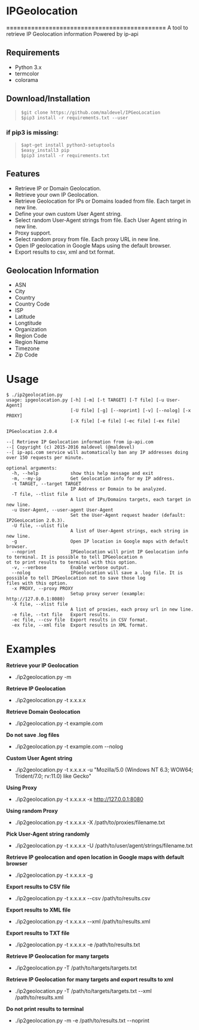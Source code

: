 # IPGeolocation
**=============================================**
A tool to retrieve IP Geolocation information
Powered by ip-api
## Requirements
- Python 3.x<br>
- termcolor<br>
- colorama
## Download/Installation
> `$git clone https://github.com/maldevel/IPGeoLocation`<br>
> `$pip3 install -r requirements.txt --user`<br>
### if pip3 is missing:
>`$apt-get install python3-setuptools `<br>
>`$easy_install3 pip`<br>
>`$pip3 install -r requirements.txt`<br>
## Features
- Retrieve IP or Domain Geolocation.
- Retrieve your own IP Geolocation.
- Retrieve Geolocation for IPs or Domains loaded from file. Each target in new line.
- Define your own custom User Agent string.
- Select random User-Agent strings from file. Each User Agent string in new line.
- Proxy support.
- Select random proxy from file. Each proxy URL in new line.
- Open IP geolocation in Google Maps using the default browser.
- Export results to csv, xml and txt format.
## Geolocation Information
- ASN
- City
- Country
- Country Code
- ISP
- Latitude
- Longtitude
- Organization
- Region Code
- Region Name
- Timezone
- Zip Code
# Usage
```
$ ./ip2geolocation.py
usage: ipgeolocation.py [-h] [-m] [-t TARGET] [-T file] [-u User-Agent]
                        [-U file] [-g] [--noprint] [-v] [--nolog] [-x PROXY]
                        [-X file] [-e file] [-ec file] [-ex file]

IPGeolocation 2.0.4

--[ Retrieve IP Geolocation information from ip-api.com
--[ Copyright (c) 2015-2016 maldevel (@maldevel)
--[ ip-api.com service will automatically ban any IP addresses doing over 150 requests per minute.

optional arguments:
  -h, --help            show this help message and exit
  -m, --my-ip           Get Geolocation info for my IP address.
  -t TARGET, --target TARGET
                        IP Address or Domain to be analyzed.
  -T file, --tlist file
                        A list of IPs/Domains targets, each target in new line.
  -u User-Agent, --user-agent User-Agent
                        Set the User-Agent request header (default: IP2GeoLocation 2.0.3).
  -U file, --ulist file
                        A list of User-Agent strings, each string in new line.
  -g                    Open IP location in Google maps with default browser.
  --noprint             IPGeolocation will print IP Geolocation info to terminal. It is possible to tell IPGeolocation n
ot to print results to terminal with this option.
  -v, --verbose         Enable verbose output.
  --nolog               IPGeolocation will save a .log file. It is possible to tell IPGeolocation not to save those log
files with this option.
  -x PROXY, --proxy PROXY
                        Setup proxy server (example: http://127.0.0.1:8080)
  -X file, --xlist file
                        A list of proxies, each proxy url in new line.
  -e file, --txt file   Export results.
  -ec file, --csv file  Export results in CSV format.
  -ex file, --xml file  Export results in XML format.
  ```
# Examples
**Retrieve your IP Geolocation**

- ./ip2geolocation.py -m<br>
 
**Retrieve IP Geolocation**

- ./ip2geolocation.py -t x.x.x.x<br>
 
**Retrieve Domain Geolocation**

- ./ip2geolocation.py -t example.com<br>
 
**Do not save .log files**

- ./ip2geolocation.py -t example.com --nolog<br>
 
**Custom User Agent string**

- ./ip2geolocation.py -t x.x.x.x -u "Mozilla/5.0 (Windows NT 6.3; WOW64; Trident/7.0; rv:11.0) like Gecko"<br>
 
**Using Proxy**

- ./ip2geolocation.py -t x.x.x.x -x http://127.0.0.1:8080<br>
 
**Using random Proxy**

- ./ip2geolocation.py -t x.x.x.x -X /path/to/proxies/filename.txt<br>
 
**Pick User-Agent string randomly**

- ./ip2geolocation.py -t x.x.x.x -U /path/to/user/agent/strings/filename.txt<br>
 
**Retrieve IP geolocation and open location in Google maps with default browser**

- ./ip2geolocation.py -t x.x.x.x -g<br>
 
**Export results to CSV file**

- ./ip2geolocation.py -t x.x.x.x --csv /path/to/results.csv<br>
 
**Export results to XML file**

- ./ip2geolocation.py -t x.x.x.x --xml /path/to/results.xml<br>
 
**Export results to TXT file**

- ./ip2geolocation.py -t x.x.x.x -e /path/to/results.txt<br>
 
**Retrieve IP Geolocation for many targets**

- ./ip2geolocation.py -T /path/to/targets/targets.txt<br>

**Retrieve IP Geolocation for many targets and export results to xml**

- ./ip2geolocation.py -T /path/to/targets/targets.txt --xml /path/to/results.xml<br>

**Do not print results to terminal**

- ./ip2geolocation.py -m -e /path/to/results.txt --noprint<br>
